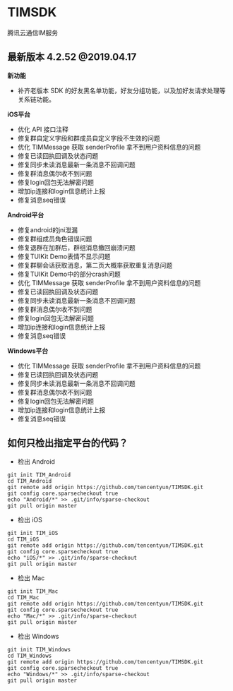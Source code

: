 # TIMSDK
腾讯云通信IM服务

## 最新版本 4.2.52 @2019.04.17

**新功能**

- 补齐老版本 SDK 的好友黑名单功能，好友分组功能，以及加好友请求处理等关系链功能。

**iOS平台**

- 优化 API 接口注释
- 修复群自定义字段和群成员自定义字段不生效的问题
- 优化 TIMMessage 获取 senderProfile 拿不到用户资料信息的问题
- 修复已读回执回调及状态问题
- 修复同步未读消息最新一条消息不回调问题
- 修复群消息偶尔收不到问题
- 修复login回包无法解密问题
- 增加ip连接和login信息统计上报
- 修复消息seq错误

**Android平台**
- 修复android的jni泄漏
- 修复群组成员角色错误问题
- 修复退群在加群后，群组消息撤回崩溃问题
- 修复TUIKit Demo表情不显示问题
- 修复群聊会话获取消息，第二页大概率获取重复消息问题
- 修复TUIKit Demo中的部分crash问题
- 优化 TIMMessage 获取 senderProfile 拿不到用户资料信息的问题
- 修复已读回执回调及状态问题
- 修复同步未读消息最新一条消息不回调问题
- 修复群消息偶尔收不到问题
- 修复login回包无法解密问题
- 增加ip连接和login信息统计上报
- 修复消息seq错误

**Windows平台**
- 优化 TIMMessage 获取 senderProfile 拿不到用户资料信息的问题
- 修复已读回执回调及状态问题
- 修复同步未读消息最新一条消息不回调问题
- 修复群消息偶尔收不到问题
- 修复login回包无法解密问题
- 增加ip连接和login信息统计上报
- 修复消息seq错误

## 如何只检出指定平台的代码？

- 检出 Android
```
git init TIM_Android
cd TIM_Android
git remote add origin https://github.com/tencentyun/TIMSDK.git
git config core.sparsecheckout true
echo "Android/*" >> .git/info/sparse-checkout
git pull origin master
```

- 检出 iOS
```
git init TIM_iOS
cd TIM_iOS
git remote add origin https://github.com/tencentyun/TIMSDK.git
git config core.sparsecheckout true
echo "iOS/*" >> .git/info/sparse-checkout
git pull origin master
```

- 检出 Mac
```
git init TIM_Mac
cd TIM_Mac
git remote add origin https://github.com/tencentyun/TIMSDK.git
git config core.sparsecheckout true
echo "Mac/*" >> .git/info/sparse-checkout
git pull origin master
```

- 检出 Windows
```
git init TIM_Windows
cd TIM_Windows
git remote add origin https://github.com/tencentyun/TIMSDK.git
git config core.sparsecheckout true
echo "Windows/*" >> .git/info/sparse-checkout
git pull origin master
```
